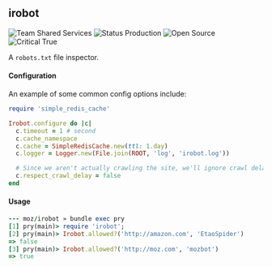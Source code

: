 ## irobot

![Team Shared Services](https://img.shields.io/badge/team-shared_services-green.svg?style=flat)
![Status Production](https://img.shields.io/badge/status-production-green.svg?style=flat)
![Open Source](https://img.shields.io/badge/open_source-yes-green.svg?style=flat)
![Critical True](https://img.shields.io/badge/critical-true-red.svg?style=flat)

A `robots.txt` file inspector.

#### Configuration

An example of some common config options include:

```ruby
require 'simple_redis_cache'

Irobot.configure do |c|
  c.timeout = 1 # second
  c.cache_namespace
  c.cache = SimpleRedisCache.new(ttl: 1.day)
  c.logger = Logger.new(File.join(ROOT, 'log', 'irobot.log'))

  # Since we aren't actually crawling the site, we'll ignore crawl delays
  c.respect_crawl_delay = false
end
```

#### Usage

```ruby
--- moz/irobot » bundle exec pry
[1] pry(main)> require 'irobot';
[2] pry(main)> Irobot.allowed?('http://amazon.com', 'EtaoSpider')
=> false
[3] pry(main)> Irobot.allowed?('http://moz.com', 'mozbot')
=> true
```
